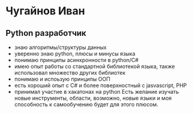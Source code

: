 

<!--
**hed0xakep/hed0xakep** is a ✨ _special_ ✨ repository because its `README.md` (this file) appears on your GitHub profile.

Here are some ideas to get you started:

- 🔭 I’m currently working on ...
- 🌱 I’m currently learning ...
- 👯 I’m looking to collaborate on ...
- 🤔 I’m looking for help with ...
- 💬 Ask me about ...
- 📫 How to reach me: ...
- 😄 Pronouns: ...
- ⚡ Fun fact: ...
-->
# Чугайнов Иван
## Python разработчик
- знаю алгоритмы/структуры данных
- уверенно знаю python, плюсы и минусы языка
- понимаю принципы асинхронности в python/C#
- имею опыт работы со стандартной библиотекой языка, также использовал множество других библиотек
- понимаю и испоьзую принципы ООП  
- есть хороший опыт с C# и более поверхностный с jasvascript, PHP
- принимал участие в хакатонах на python
Есть желание изучать новые инструменты, области, возможно, новые языки и моя способность к самообучению будет для этого плюсом. 
